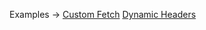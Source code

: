 <p class="ExampleLinks">Examples <span class="ExampleLinksTitleSeparator">-></span> <a href="../../examples/transport-http/transport-http_extension_fetch__custom-fetch">Custom Fetch</a> <span class="ExampleLinksSeparator"></span> <a href="../../examples/transport-http/transport-http_extension_headers__dynamicHeaders">Dynamic Headers</a></p>
